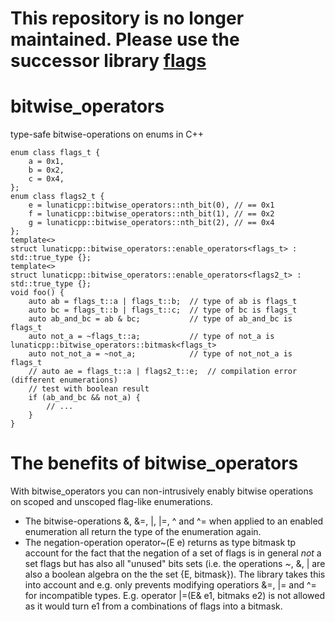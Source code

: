 # This repository is no longer maintained. Please use the successor library [flags](https://github.com/tobias-loew/flags) 


# bitwise_operators


type-safe bitwise-operations on enums in C++

    enum class flags_t {
        a = 0x1,
        b = 0x2,
        c = 0x4,
    };
    enum class flags2_t {
        e = lunaticpp::bitwise_operators::nth_bit(0), // == 0x1
        f = lunaticpp::bitwise_operators::nth_bit(1), // == 0x2
        g = lunaticpp::bitwise_operators::nth_bit(2), // == 0x4
    };
    template<>
    struct lunaticpp::bitwise_operators::enable_operators<flags_t> : std::true_type {};
    template<>
    struct lunaticpp::bitwise_operators::enable_operators<flags2_t> : std::true_type {};
    void foo() {
        auto ab = flags_t::a | flags_t::b;  // type of ab is flags_t
        auto bc = flags_t::b | flags_t::c;  // type of bc is flags_t
        auto ab_and_bc = ab & bc;           // type of ab_and_bc is flags_t
        auto not_a = ~flags_t::a;           // type of not_a is lunaticpp::bitwise_operators::bitmask<flags_t>
        auto not_not_a = ~not_a;            // type of not_not_a is flags_t
        // auto ae = flags_t::a | flags2_t::e;  // compilation error (different enumerations)
        // test with boolean result
        if (ab_and_bc && not_a) {
            // ...
        }
    }


# The benefits of bitwise_operators
With bitwise_operators you can non-intrusively enably bitwise operations on scoped and unscoped flag-like enumerations.
- The bitwise-operations &, &=, |, |=, ^ and ^= when applied to an enabled enumeration all return the type of the enumeration again.
- The negation-operation operator~(E e) returns as type bitmask<E> tp account for the fact that the negation of a set of flags is in general *not* a set flags but has also all "unused" bits sets (i.e. the operations ~, &, | are also a boolean algebra on the the set {E, bitmask<E>}). The library takes this into account and e.g. only prevents modifying operatiors &=, |= and ^= for incompatible types. E.g. operator |=(E& e1, bitmaks<E> e2) is not allowed as it would turn e1 from a combinations of flags into a bitmask.
